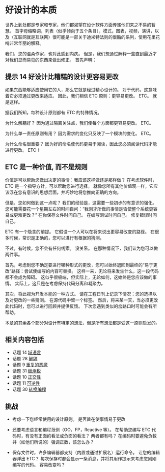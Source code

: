 # 好设计的本质

世界上到处都是专家和专家，他们都渴望在设计软件方面传递他们来之不易的智慧。 首字母缩略词，列表（似乎倾向于五个条目），模式，图表，视频，演讲，以及（互联网就是互联网）很可能是一部关于迪米特法则的很酷的系列，使用花里花哨非常华丽的解释。

我们，您的温柔作家，也对此感到内疚。 但是，我们想通过解释一些直到最近才对我们显而易见的东西来做出修正。 首先声明：

## 提示 14 好设计比糟糕的设计更容易更改

如果东西能够适应使用它的人，那么它就是经过精心设计的。 对于代码，这意味着它必须通过更改来适应。 因此，我们相信 ETC 原则：更容易更改。 ETC。 就是这样。

据我们所知，每种设计原则都有 ETC 的特殊情况。

为什么解耦好？ 因为通过隔离关注点，我们使每个方面都更容易更改。 ETC。

为什么单一责任原则有用？ 因为需求的变化只反映了一个模块的变化。 ETC。

为什么命名很重要？ 因为好的命名使代码更易于阅读，因此您必须阅读代码才能进行更改。 ETC！

## ETC 是一种价值, 而不是规则

价值是可以帮助您做出决定的事情：我应该这样做还是那样做？ 在考虑软件时，ETC 是一个指导方针，可以帮助您进行选择。 就像您所有其他价值观一样，它应该浮在您有意识的思想后面，并巧妙地将您推向正确的方向。

但是，您如何做到这一点呢？ 我们的经验是，这需要一些初步的有意识的强化。 您可能需要花一个星期左右的时间自问：“我刚才所做的事情是否使整个系统更容易或更难更改？” 在你保存文件时问自己。 在编写测试时问自己。 修复错误时问自己。

ETC 有一个隐含的前提。 它假设一个人可以在将来说出更容易改变的路径。 在很多时候，常识是正确的，您可以进行有根据的猜测。

不过，有时候，您不会有任何线索。 没关系。 在那种情况下，我们认为您可以做两件事。

首先，考虑到您不确定要进行哪种形式的更改，您可以始终退回到最终的“易于更改”路径：尝试使编写的内容可替换。 这样一来，无论将来发生什么，这一段代码都不会成为障碍。 这似乎很极端，但实际上，无论如何，这始终是您应该做的事情。 实际上，这只是在考虑保持代码分离和凝聚力。

其次，将此视为开发本能的一种方式。 请在工程日刊上记录下情况：您的选择以及对更改的一些猜测。 在源代码中留一个标签。 然后，将来某一天，当必须更改此代码时，您可以进行回顾并提供反馈。 下次您遇到类似的岔路口时可能会有所帮助。

本章的其余各个部分对设计有特定的想法，但是所有想法都是受这一原则启发的。

## 相关内容包括
- 话题 14 [域语言](./Chapter2/域语言.md)
- 话题 28 [解耦](./Chapter2/解耦.md)
- 话题 9  [重复的恶魔](./Chapter2/重复的恶魔.md)
- 话题 31 [继承税](./Chapter2/继承税.md)
- 话题 10 [正交性](./Chapter2/正交性.md)
- 话题 11 [可逆性](./Chapter2/可逆性.md)
- 话题 30 [转换编程](./Chapter2/转换编程.md)
## 挑战
- 考虑一下您经常使用的设计原则。 是否旨在使事情易于更改

- 还要考虑语言和编程范例（OO，FP，Reactive 等）。 在帮助您编写 ETC 代码时，有没有正面的看法或负面的看法？ 两者都有吗？ 在编码时要避免负数并（如他们所说的）强调正数，该怎么办？

- 保存文件时，许多编辑器都支持（内置或通过扩展名）运行命令。 让您的编辑器弹出 ETC？ 每次保存时都会显示一条消息，并将其用作提示来考虑您刚刚编写的代码。 容易改变吗？
